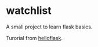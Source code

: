 # watchlist
A small project to learn flask basics. 

Turorial from [helloflask](http://helloflask.com/tutorial/).
